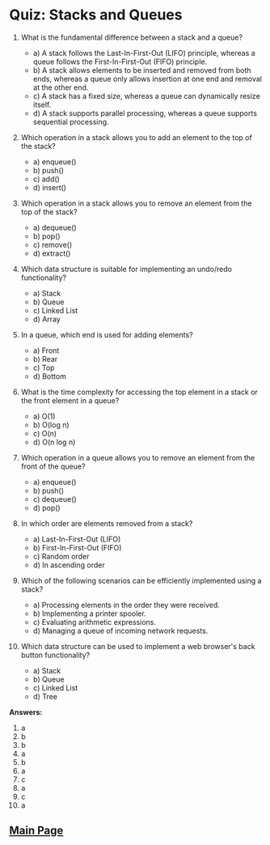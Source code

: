 # Quiz: Stacks and Queues

1. What is the fundamental difference between a stack and a queue?

   - a) A stack follows the Last-In-First-Out (LIFO) principle, whereas a queue follows the First-In-First-Out (FIFO) principle.
   - b) A stack allows elements to be inserted and removed from both ends, whereas a queue only allows insertion at one end and removal at the other end.
   - c) A stack has a fixed size, whereas a queue can dynamically resize itself.
   - d) A stack supports parallel processing, whereas a queue supports sequential processing.

2. Which operation in a stack allows you to add an element to the top of the stack?

   - a) enqueue()
   - b) push()
   - c) add()
   - d) insert()

3. Which operation in a stack allows you to remove an element from the top of the stack?

   - a) dequeue()
   - b) pop()
   - c) remove()
   - d) extract()

4. Which data structure is suitable for implementing an undo/redo functionality?

   - a) Stack
   - b) Queue
   - c) Linked List
   - d) Array

5. In a queue, which end is used for adding elements?

   - a) Front
   - b) Rear
   - c) Top
   - d) Bottom

6. What is the time complexity for accessing the top element in a stack or the front element in a queue?

   - a) O(1)
   - b) O(log n)
   - c) O(n)
   - d) O(n log n)

7. Which operation in a queue allows you to remove an element from the front of the queue?

   - a) enqueue()
   - b) push()
   - c) dequeue()
   - d) pop()

8. In which order are elements removed from a stack?

   - a) Last-In-First-Out (LIFO)
   - b) First-In-First-Out (FIFO)
   - c) Random order
   - d) In ascending order

9. Which of the following scenarios can be efficiently implemented using a stack?

   - a) Processing elements in the order they were received.
   - b) Implementing a printer spooler.
   - c) Evaluating arithmetic expressions.
   - d) Managing a queue of incoming network requests.

10. Which data structure can be used to implement a web browser's back button functionality?
    - a) Stack
    - b) Queue
    - c) Linked List
    - d) Tree

**Answers:**

1. a
2. b
3. b
4. a
5. b
6. a
7. c
8. a
9. c
10. a

## [Main Page](../README.md)
